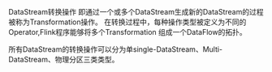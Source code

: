 DataStream转换操作
  即通过一个或多个DataStream生成新的DataStream的过程被称为Transformation操作。
  在转换过程中，每种操作类型被定义为不同的Operator,Flink程序能够将多个Transformation
  组成一个DataFlow的拓扑。
  
  所有DataStream的转换操作可以分为单single-DataStream、Multi-DataStream、物理分区三类类型。
  